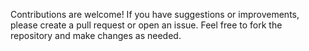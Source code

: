 Contributions are welcome! If you have suggestions or improvements, please create a pull request or open an issue. Feel free to fork the repository and make changes as needed.
